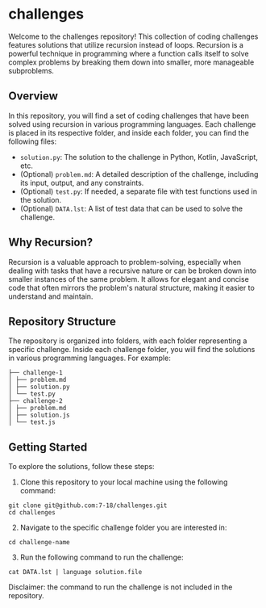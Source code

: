 # challenges

Welcome to the challenges repository! This collection of coding challenges features solutions that utilize recursion instead of loops. Recursion is a powerful technique in programming where a function calls itself to solve complex problems by breaking them down into smaller, more manageable subproblems.

## Overview

In this repository, you will find a set of coding challenges that have been solved using recursion in various programming languages. Each challenge is placed in its respective folder, and inside each folder, you can find the following files:

- `solution.py`: The solution to the challenge in Python, Kotlin, JavaScript, etc.
- (Optional) `problem.md`: A detailed description of the challenge, including its input, output, and any constraints.
- (Optional) `test.py`: If needed, a separate file with test functions used in the solution.
- (Optional) `DATA.lst`: A list of test data that can be used to solve the challenge.

## Why Recursion?

Recursion is a valuable approach to problem-solving, especially when dealing with tasks that have a recursive nature or can be broken down into smaller instances of the same problem. It allows for elegant and concise code that often mirrors the problem's natural structure, making it easier to understand and maintain.

## Repository Structure

The repository is organized into folders, with each folder representing a specific challenge. Inside each challenge folder, you will find the solutions in various programming languages. For example:

```
├── challenge-1
│ ├── problem.md
│ ├── solution.py
│ └── test.py
├── challenge-2
│ ├── problem.md
│ ├── solution.js
│ └── test.js
```

## Getting Started

To explore the solutions, follow these steps:

1. Clone this repository to your local machine using the following command:

```
git clone git@github.com:7-18/challenges.git
cd challenges
```

2. Navigate to the specific challenge folder you are interested in:

```
cd challenge-name
```

3. Run the following command to run the challenge:

```
cat DATA.lst | language solution.file
```

Disclaimer: the command to run the challenge is not included in the repository.
